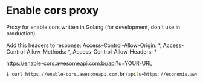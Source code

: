 # Enable cors proxy

Proxy for enable cors written in Golang (for development, don't use in production)

Add this headers to response: Access-Control-Allow-Origin: *, Access-Control-Allow-Methods: *, Access-Control-Allow-Headers: *

https://enable-cors.awesomeapi.com.br/api?u=YOUR-URL

```sh
$ curl https://enable-cors.awesomeapi.com.br/api?u=https://economia.awesomeapi.com.br/all/usd
```
